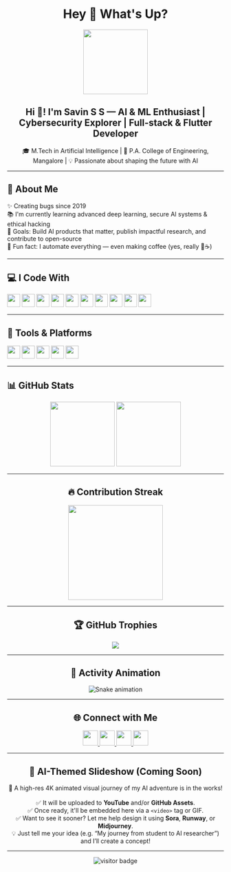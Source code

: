 <h1 align="center">Hey 👋 What's Up?</h1>

<div align="center">
  <img height="150" src="https://media.giphy.com/media/M9gbBd9nbDrOTu1Mqx/giphy.gif" />
</div>

<h2 align="center">Hi 👋! I'm Savin S S — AI & ML Enthusiast | Cybersecurity Explorer | Full-stack & Flutter Developer</h2>

<p align="center">🎓 M.Tech in Artificial Intelligence | 📍 P.A. College of Engineering, Mangalore | 💡 Passionate about shaping the future with AI</p>

---

<h2 align="left">🚀 About Me</h2>

<p align="left">
✨ Creating bugs since 2019<br>
📚 I'm currently learning advanced deep learning, secure AI systems & ethical hacking<br>
🎯 Goals: Build AI products that matter, publish impactful research, and contribute to open-source<br>
🎲 Fun fact: I automate everything — even making coffee (yes, really 🤖☕)
</p>

---

<h2 align="left">💻 I Code With</h2>

<p align="left">
  <img src="https://cdn.jsdelivr.net/gh/devicons/devicon/icons/python/python-original.svg" height="30" />
  <img src="https://cdn.jsdelivr.net/gh/devicons/devicon/icons/c/c-original.svg" height="30" />
  <img src="https://cdn.jsdelivr.net/gh/devicons/devicon/icons/cplusplus/cplusplus-original.svg" height="30" />
  <img src="https://cdn.jsdelivr.net/gh/devicons/devicon/icons/javascript/javascript-original.svg" height="30" />
  <img src="https://cdn.jsdelivr.net/gh/devicons/devicon/icons/typescript/typescript-original.svg" height="30" />
  <img src="https://cdn.jsdelivr.net/gh/devicons/devicon/icons/flutter/flutter-original.svg" height="30" />
  <img src="https://cdn.jsdelivr.net/gh/devicons/devicon/icons/nodejs/nodejs-original.svg" height="30" />
  <img src="https://cdn.jsdelivr.net/gh/devicons/devicon/icons/docker/docker-original-wordmark.svg" height="30" />
  <img src="https://cdn.jsdelivr.net/gh/devicons/devicon/icons/linux/linux-original.svg" height="30" />
  <img src="https://cdn.jsdelivr.net/gh/devicons/devicon/icons/bash/bash-original.svg" height="30" />
</p>

---

<h2 align="left">🧠 Tools & Platforms</h2>

<p align="left">
  <img src="https://cdn.jsdelivr.net/gh/devicons/devicon/icons/pytorch/pytorch-original.svg" height="30" />
  <img src="https://cdn.jsdelivr.net/gh/devicons/devicon/icons/tensorflow/tensorflow-original.svg" height="30" />
  <img src="https://cdn.jsdelivr.net/gh/devicons/devicon/icons/azure/azure-original.svg" height="30" />
  <img src="https://cdn.jsdelivr.net/gh/devicons/devicon/icons/firebase/firebase-plain.svg" height="30" />
  <img src="https://cdn.jsdelivr.net/gh/devicons/devicon/icons/kubernetes/kubernetes-plain.svg" height="30" />
</p>

---

<h2 align="left">📊 GitHub Stats</h2>

<div align="center">
  <img src="https://github-readme-stats.vercel.app/api?username=savinss&show_icons=true&theme=dracula&count_private=true" height="150" />
  <img src="https://github-readme-stats.vercel.app/api/top-langs?username=savinss&layout=compact&theme=dracula" height="150" />
</div>

---

<h2 align="center">🔥 Contribution Streak</h2>

<div align="center">
  <img src="https://streak-stats.demolab.com?user=savinss&theme=dark&hide_border=false" height="220" />
</div>

---

<h2 align="center">🏆 GitHub Trophies</h2>

<div align="center">
  <img src="https://github-profile-trophy.vercel.app/?username=savinss&theme=dracula&margin-w=8&margin-h=8" />
</div>

---

<h2 align="center">🐍 Activity Animation</h2>

<p align="center">
  <img src="https://raw.githubusercontent.com/savinss/savinss/output/snake.svg" alt="Snake animation" />
</p>

---

<h2 align="center">🌐 Connect with Me</h2>

<div align="center">
  <a href="https://linkedin.com/in/savin-ss" target="_blank">
    <img src="https://img.shields.io/static/v1?message=LinkedIn&logo=linkedin&label=&color=0077B5&logoColor=white&labelColor=&style=for-the-badge" height="35" />
  </a>
  <a href="mailto:savin.official0@gmail.com">
    <img src="https://img.shields.io/static/v1?message=Gmail&logo=gmail&label=&color=D14836&logoColor=white&labelColor=&style=for-the-badge" height="35" />
  </a>
  <a href="https://twitter.com/savin_cyberai">
    <img src="https://img.shields.io/static/v1?message=Twitter&logo=twitter&label=&color=1DA1F2&logoColor=white&labelColor=&style=for-the-badge" height="35" />
  </a>
  <a href="https://www.youtube.com/@savintechhacks">
    <img src="https://img.shields.io/static/v1?message=YouTube&logo=youtube&label=&color=FF0000&logoColor=white&labelColor=&style=for-the-badge" height="35" />
  </a>
</div>

---

<h2 align="center">🎥 AI-Themed Slideshow (Coming Soon)</h2>

<p align="center">
  🚀 A high-res 4K animated visual journey of my AI adventure is in the works!<br><br>
  ✅ It will be uploaded to <strong>YouTube</strong> and/or <strong>GitHub Assets</strong>.<br>
  ✅ Once ready, it'll be embedded here via a <code>&lt;video&gt;</code> tag or GIF.<br>
  ✅ Want to see it sooner? Let me help design it using <strong>Sora</strong>, <strong>Runway</strong>, or <strong>Midjourney</strong>.<br>
  💡 Just tell me your idea (e.g. “My journey from student to AI researcher”) and I’ll create a concept!
</p>

---

<p align="center">
  <img src="https://visitor-badge.laobi.icu/badge?page_id=savinss" alt="visitor badge" />
</p>

